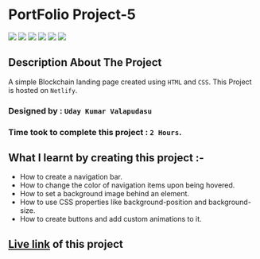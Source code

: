 # PortFolio Project-5

![](https://camo.githubusercontent.com/a4cd6b46152a184ad6569d94e3177cb20786ed6c4977a768adedd3009fc9ac5f/68747470733a2f2f696d672e736869656c64732e696f2f62616467652f2d48544d4c2d726564)
![](https://camo.githubusercontent.com/26c8d81e638f54061bc4581db2ff00975cc5b9609b816cf1ed762aeb1f1b15f1/68747470733a2f2f696d672e736869656c64732e696f2f62616467652f2d4353532d627269676874677265656e)
![](https://camo.githubusercontent.com/9d4982a1018255112bcbd895dd372445bd3c5dd78dc9cec10c48038be6690147/68747470733a2f2f696d672e736869656c64732e696f2f62616467652f2d4261636b67726f756e64253230496d6167652d626c7565)
![](https://camo.githubusercontent.com/b5e5ba23d15bffc8305718fb79890712220865c731f9de4eac1f3f2e60f4728c/68747470733a2f2f696d672e736869656c64732e696f2f62616467652f2d435353253230416e696d6174696f6e732d6f72616e6765)
![](https://camo.githubusercontent.com/8ccc4fe04a838287e3659855080d8d9b479a91bce11f48564fc16bb99485e60a/68747470733a2f2f696d672e736869656c64732e696f2f62616467652f2d4e65746c6966792d677265656e)
![](https://camo.githubusercontent.com/05515f09928469d588b8d97d33a1cf1870614cf37b9f8790a4b8ffaa65918634/68747470733a2f2f696d672e736869656c64732e696f2f62616467652f427574746f6e2d50616464696e672d626c7565)

## Description About The Project
A simple Blockchain landing page created using `HTML` and `CSS`. This Project is hosted on `Netlify`.

### Designed by : `Uday Kumar Valapudasu`
### Time took to complete this project : `2 Hours`.

## What I learnt by creating this project :-
- How to create a navigation bar.
- How to change the color of navigation items upon being hovered.
- How to set a background image behind an element.
- How to use CSS properties like background-position and background-size.
- How to create buttons and add custom animations to it.

## [ Live link](https://blockchain-ineuron.netlify.app/ "blockchains") of this project
